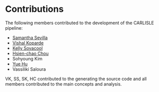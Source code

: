 # Contributions

The following members contributed to the development of the CARLISLE pipeline:

- [Samantha Sevilla](https://github.com/slsevilla)
- [Vishal Koparde](https://github.com/kopardev)
- [Kelly Sovacool](https://github.com/kelly-sovacool)
- [Hsien-chao Chou](https://github.com/hsienchao)
- Sohyoung Kim
- [Yue Hu](https://github.com/YueHu-002)
- Vassiliki Saloura

VK, SS, SK, HC contributed to the generating the source code and all members contributed to the main concepts and analysis.
